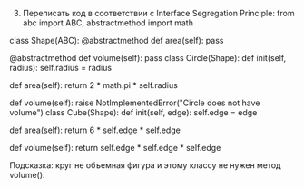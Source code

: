 3) Переписать код в соответствии с Interface Segregation Principle:
   from abc import ABC, abstractmethod
   import math

class Shape(ABC):
@abstractmethod
def area(self):
pass

@abstractmethod
def volume(self):
pass
class Circle(Shape):
def init(self, radius):
self.radius = radius

def area(self):
return 2 * math.pi * self.radius

def volume(self):
raise NotImplementedError("Circle does not have volume")
class Cube(Shape):
def init(self, edge):
self.edge = edge

def area(self):
return 6 * self.edge * self.edge

def volume(self):
return self.edge * self.edge * self.edge
 
Подсказка: круг не объемная фигура и этому классу не нужен метод volume().